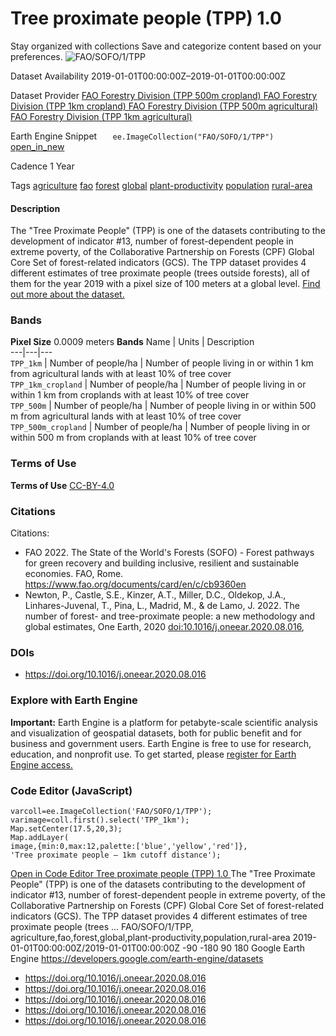  
#  Tree proximate people (TPP) 1.0 
Stay organized with collections  Save and categorize content based on your preferences. 
![FAO/SOFO/1/TPP](https://developers.google.com/earth-engine/datasets/images/FAO/FAO_SOFO_1_TPP_sample.png) 

Dataset Availability
    2019-01-01T00:00:00Z–2019-01-01T00:00:00Z 

Dataset Provider
     [ FAO Forestry Division (TPP 500m cropland) ](https://data.apps.fao.org/catalog/iso/8ed893bd-842a-4866-a655-a0a0c02b79b8) [ FAO Forestry Division (TPP 1km cropland) ](https://data.apps.fao.org/catalog/iso/8ed893bd-842a-4866-a655-a0a0c02b79b6) [ FAO Forestry Division (TPP 500m agricultural) ](https://data.apps.fao.org/catalog/iso/8ed893bd-842a-4866-a655-a0a0c02b79b7) [ FAO Forestry Division (TPP 1km agricultural) ](https://data.apps.fao.org/catalog/iso/8ed893bd-842a-4866-a655-a0a0c02b79b3) 

Earth Engine Snippet
     `    ee.ImageCollection("FAO/SOFO/1/TPP")   ` [ open_in_new ](https://code.earthengine.google.com/?scriptPath=Examples:Datasets/FAO/FAO_SOFO_1_TPP) 

Cadence
    1 Year 

Tags
     [agriculture](https://developers.google.com/earth-engine/datasets/tags/agriculture) [fao](https://developers.google.com/earth-engine/datasets/tags/fao) [forest](https://developers.google.com/earth-engine/datasets/tags/forest) [global](https://developers.google.com/earth-engine/datasets/tags/global) [plant-productivity](https://developers.google.com/earth-engine/datasets/tags/plant-productivity) [population](https://developers.google.com/earth-engine/datasets/tags/population) [rural-area](https://developers.google.com/earth-engine/datasets/tags/rural-area)
#### Description
The "Tree Proximate People" (TPP) is one of the datasets contributing to the development of indicator #13, number of forest-dependent people in extreme poverty, of the Collaborative Partnership on Forests (CPF) Global Core Set of forest-related indicators (GCS). The TPP dataset provides 4 different estimates of tree proximate people (trees outside forests), all of them for the year 2019 with a pixel size of 100 meters at a global level. [Find out more about the dataset.](https://data.apps.fao.org/catalog/dcat/tree-proximate-people)
### Bands
**Pixel Size** 0.0009 meters 
**Bands**
Name | Units | Description  
---|---|---  
`TPP_1km` | Number of people/ha | Number of people living in or within 1 km from agricultural lands with at least 10% of tree cover  
`TPP_1km_cropland` | Number of people/ha | Number of people living in or within 1 km from croplands with at least 10% of tree cover  
`TPP_500m` | Number of people/ha | Number of people living in or within 500 m from agricultural lands with at least 10% of tree cover  
`TPP_500m_cropland` | Number of people/ha | Number of people living in or within 500 m from croplands with at least 10% of tree cover  
### Terms of Use
**Terms of Use**
[CC-BY-4.0](https://spdx.org/licenses/CC-BY-4.0.html)
### Citations
Citations:
  * FAO 2022. The State of the World's Forests (SOFO) - Forest pathways for green recovery and building inclusive, resilient and sustainable economies. FAO, Rome. <https://www.fao.org/documents/card/en/c/cb9360en>
  * Newton, P., Castle, S.E., Kinzer, A.T., Miller, D.C., Oldekop, J.A., Linhares-Juvenal, T., Pina, L., Madrid, M., & de Lamo, J. 2022. The number of forest- and tree-proximate people: a new methodology and global estimates, One Earth, 2020 [doi:10.1016/j.oneear.2020.08.016](https://doi.org/10.1016/j.oneear.2020.08.016),


### DOIs
  * [ https://doi.org/10.1016/j.oneear.2020.08.016 ](https://doi.org/10.1016/j.oneear.2020.08.016)


### Explore with Earth Engine
**Important:** Earth Engine is a platform for petabyte-scale scientific analysis and visualization of geospatial datasets, both for public benefit and for business and government users. Earth Engine is free to use for research, education, and nonprofit use. To get started, please [register for Earth Engine access.](https://console.cloud.google.com/earth-engine)
### Code Editor (JavaScript)
```
varcoll=ee.ImageCollection('FAO/SOFO/1/TPP');
varimage=coll.first().select('TPP_1km');
Map.setCenter(17.5,20,3);
Map.addLayer(
image,{min:0,max:12,palette:['blue','yellow','red']},
'Tree proximate people – 1km cutoff distance');
```
[ Open in Code Editor ](https://code.earthengine.google.com/?scriptPath=Examples:Datasets/FAO/FAO_SOFO_1_TPP)
[ Tree proximate people (TPP) 1.0 ](https://developers.google.com/earth-engine/datasets/catalog/FAO_SOFO_1_TPP)
The "Tree Proximate People" (TPP) is one of the datasets contributing to the development of indicator #13, number of forest-dependent people in extreme poverty, of the Collaborative Partnership on Forests (CPF) Global Core Set of forest-related indicators (GCS). The TPP dataset provides 4 different estimates of tree proximate people (trees …
FAO/SOFO/1/TPP, agriculture,fao,forest,global,plant-productivity,population,rural-area 
2019-01-01T00:00:00Z/2019-01-01T00:00:00Z
-90 -180 90 180 
Google Earth Engine
https://developers.google.com/earth-engine/datasets
  * [ https://doi.org/10.1016/j.oneear.2020.08.016 ](https://doi.org/https://data.apps.fao.org/catalog/iso/8ed893bd-842a-4866-a655-a0a0c02b79b8)
  * [ https://doi.org/10.1016/j.oneear.2020.08.016 ](https://doi.org/https://data.apps.fao.org/catalog/iso/8ed893bd-842a-4866-a655-a0a0c02b79b6)
  * [ https://doi.org/10.1016/j.oneear.2020.08.016 ](https://doi.org/https://data.apps.fao.org/catalog/iso/8ed893bd-842a-4866-a655-a0a0c02b79b7)
  * [ https://doi.org/10.1016/j.oneear.2020.08.016 ](https://doi.org/https://data.apps.fao.org/catalog/iso/8ed893bd-842a-4866-a655-a0a0c02b79b3)
  * [ https://doi.org/10.1016/j.oneear.2020.08.016 ](https://doi.org/https://developers.google.com/earth-engine/datasets/catalog/FAO_SOFO_1_TPP)


